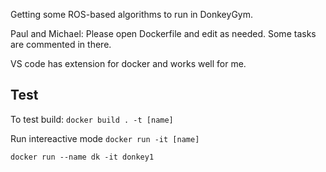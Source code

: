 Getting some ROS-based algorithms to run in DonkeyGym.

Paul and Michael: Please open Dockerfile and edit as needed. Some tasks are commented in there.

VS code has extension for docker and works well for me.

## Test

To test build: `docker build . -t [name]`

Run intereactive mode  `docker run -it [name]`

```
docker run --name dk -it donkey1
```


